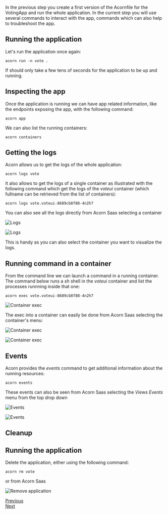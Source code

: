 In the previous step you create a first version of the Acornfile for the VotingApp and run the whole application. In the current step you will use several commands to interact with the app, commands which can also help to troubleshoot the app.

## Running the application

Let's run the application once again:

```
acorn run -n vote .
```

If should only take a few tens of seconds for the application to be up and running.

## Inspecting the app

Once the application is running we can have app related information, like the endpoints exposing the app, with the following command:

```
acorn app
```

We can also list the running containers:

```
acorn containers
```

## Getting the logs

Acorn allows us to get the logs of the whole application:

```
acorn logs vote
```

It also allows to get the logs of a single container as illustrated with the following command which get the logs of the *voteui* container (which fullname can be retrieved from the list of containers):

```
acorn logs vote.voteui-8689cb8f88-4n2h7
```

You can also see all the logs directly from Acorn Saas selecting a container

![Logs](./images/ops/logs-1.png)

![Logs](./images/ops/logs-2.png)

This is handy as you can also select the container you want to visualize the logs.

## Running command in a container

From the command line we can launch a command in a running container. The command below runs a *sh* shell in the *voteui* container and list the processes runnning inside that one:

```
acorn exec vote.voteui-8689cb8f88-4n2h7
```

![Container exec](./images/ops/container-exec.png)

The exec into a container can easily be done from Acorn Saas selecting the container's menu:

![Container exec](./images/ops/exec-1.png)

![Container exec](./images/ops/exec-2.png)

## Events

Acorn provides the *events* command to get additional information about the running resources:

```
acorn events
```

These events can also be seen from Acorn Saas selecting the *Views Events* menu from the top drop down

![Events](./images/ops/events-1.png)

![Events](./images/ops/events-2.png)

## Cleanup

## Running the application

Delete the application, either using the following command:

```
acorn rm vote
```

or from Acorn Saas

![Remove application](./images/ops/remove-app.png)


[Previous](./acornfile.md)  
[Next](./secret.md)